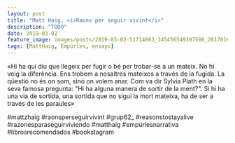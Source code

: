 ```yaml
---
layout: post
title: "Matt Haig, <i>Raons per seguir vivint</i>"
description: "TODO"
date: 2019-03-02
feature_image: images/posts/2019-03-02-51714863_345456549397506_2817016660508315470_n_17907591529289071.jpg
tags: [MattHaig, Empúries, ensayo]
---
```


«Hi ha qui diu que llegeix per fugir o bé per trobar-se a un mateix. No hi veig la diferència. Ens trobem a nosaltres mateixos a través de la fugida. La qüestió no és on som, sinó on volem anar. Com va dir Sylvia Plath en la seva famosa pregunta: "Hi ha alguna manera de sortir de la ment?". Si hi ha una via de sortida, una sortida que no sigui la mort mateixa, ha de ser a través de les paraules»
<!--more-->

#mattzhaig #raonsperseguirvivint #grup62_ #reasonstostayalive #razonesparaseguirviviendo #matthaig #empúriesnarrativa #librosrecomendados #bookstagram


